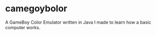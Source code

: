 # camegoybolor
A GameBoy Color Emulator written in Java I made to learn how a basic computer works.
